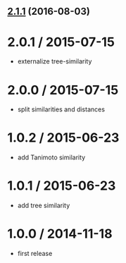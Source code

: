 <a name="2.1.1"></a>
## [2.1.1](https://github.com/mljs/distance/compare/v2.1.0...v2.1.1) (2016-08-03)



2.0.1 / 2015-07-15
==================

* externalize tree-similarity

2.0.0 / 2015-07-15
==================

* split similarities and distances

1.0.2 / 2015-06-23
==================

* add Tanimoto similarity


1.0.1 / 2015-06-23
==================

* add tree similarity


1.0.0 / 2014-11-18
==================

* first release
